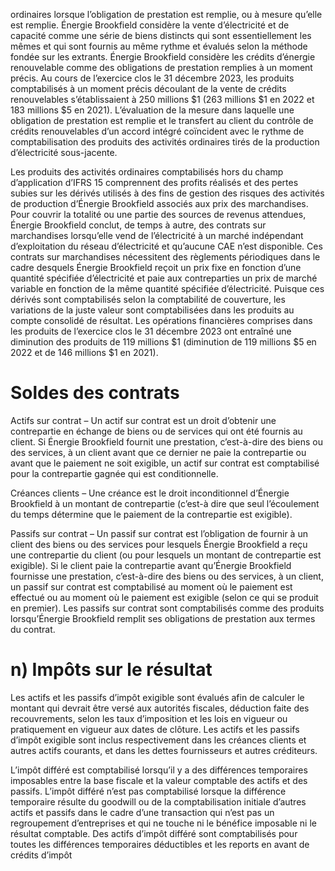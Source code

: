 ordinaires lorsque l’obligation de prestation est remplie, ou à mesure qu’elle est remplie. Énergie Brookfield considère la vente d’électricité et de capacité comme une série de biens distincts qui sont essentiellement les mêmes et qui sont fournis au même rythme et évalués selon la méthode fondée sur les extrants. Énergie Brookfield considère les crédits d’énergie renouvelable comme des obligations de prestation remplies à un moment précis. Au cours de l’exercice clos le 31 décembre 2023, les produits comptabilisés à un moment précis découlant de la vente de crédits renouvelables s’établissaient à 250 millions $\$ 1$ (263 millions $\$ 1$ en 2022 et 183 millions $\$ 5$ en 2021). L’évaluation de la mesure dans laquelle une obligation de prestation est remplie et le transfert au client du contrôle de crédits renouvelables d’un accord intégré coïncident avec le rythme de comptabilisation des produits des activités ordinaires tirés de la production d’électricité sous-jacente.

Les produits des activités ordinaires comptabilisés hors du champ d’application d’IFRS 15 comprennent des profits réalisés et des pertes subies sur les dérivés utilisés à des fins de gestion des risques des activités de production d’Énergie Brookfield associés aux prix des marchandises. Pour couvrir la totalité ou une partie des sources de revenus attendues, Énergie Brookfield conclut, de temps à autre, des contrats sur marchandises lorsqu’elle vend de l’électricité à un marché indépendant d’exploitation du réseau d’électricité et qu’aucune CAE n’est disponible. Ces contrats sur marchandises nécessitent des règlements périodiques dans le cadre desquels Énergie Brookfield reçoit un prix fixe en fonction d’une quantité spécifiée d’électricité et paie aux contreparties un prix de marché variable en fonction de la même quantité spécifiée d’électricité. Puisque ces dérivés sont comptabilisés selon la comptabilité de couverture, les variations de la juste valeur sont comptabilisées dans les produits au compte consolidé de résultat. Les opérations financières comprises dans les produits de l’exercice clos le 31 décembre 2023 ont entraîné une diminution des produits de 119 millions $\$ 1$ (diminution de 119 millions $\$ 5$ en 2022 et de 146 millions $\$ 1$ en 2021).

# Soldes des contrats

Actifs sur contrat – Un actif sur contrat est un droit d’obtenir une contrepartie en échange de biens ou de services qui ont été fournis au client. Si Énergie Brookfield fournit une prestation, c’est-à-dire des biens ou des services, à un client avant que ce dernier ne paie la contrepartie ou avant que le paiement ne soit exigible, un actif sur contrat est comptabilisé pour la contrepartie gagnée qui est conditionnelle.

Créances clients – Une créance est le droit inconditionnel d’Énergie Brookfield à un montant de contrepartie (c’est-à dire que seul l’écoulement du temps détermine que le paiement de la contrepartie est exigible).

Passifs sur contrat – Un passif sur contrat est l’obligation de fournir à un client des biens ou des services pour lesquels Énergie Brookfield a reçu une contrepartie du client (ou pour lesquels un montant de contrepartie est exigible). Si le client paie la contrepartie avant qu’Énergie Brookfield fournisse une prestation, c’est-à-dire des biens ou des services, à un client, un passif sur contrat est comptabilisé au moment où le paiement est effectué ou au moment où le paiement est exigible (selon ce qui se produit en premier). Les passifs sur contrat sont comptabilisés comme des produits lorsqu’Énergie Brookfield remplit ses obligations de prestation aux termes du contrat.

# n) Impôts sur le résultat

Les actifs et les passifs d’impôt exigible sont évalués afin de calculer le montant qui devrait être versé aux autorités fiscales, déduction faite des recouvrements, selon les taux d’imposition et les lois en vigueur ou pratiquement en vigueur aux dates de clôture. Les actifs et les passifs d’impôt exigible sont inclus respectivement dans les créances clients et autres actifs courants, et dans les dettes fournisseurs et autres créditeurs.

L’impôt différé est comptabilisé lorsqu’il y a des différences temporaires imposables entre la base fiscale et la valeur comptable des actifs et des passifs. L’impôt différé n’est pas comptabilisé lorsque la différence temporaire résulte du goodwill ou de la comptabilisation initiale d’autres actifs et passifs dans le cadre d’une transaction qui n’est pas un regroupement d’entreprises et qui ne touche ni le bénéfice imposable ni le résultat comptable. Des actifs d’impôt différé sont comptabilisés pour toutes les différences temporaires déductibles et les reports en avant de crédits d’impôt